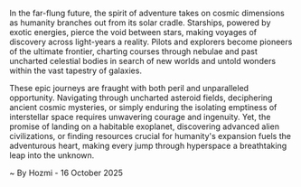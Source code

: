 
In the far-flung future, the spirit of adventure takes on cosmic dimensions as humanity branches out from its solar cradle. Starships, powered by exotic energies, pierce the void between stars, making voyages of discovery across light-years a reality. Pilots and explorers become pioneers of the ultimate frontier, charting courses through nebulae and past uncharted celestial bodies in search of new worlds and untold wonders within the vast tapestry of galaxies.

These epic journeys are fraught with both peril and unparalleled opportunity. Navigating through uncharted asteroid fields, deciphering ancient cosmic mysteries, or simply enduring the isolating emptiness of interstellar space requires unwavering courage and ingenuity. Yet, the promise of landing on a habitable exoplanet, discovering advanced alien civilizations, or finding resources crucial for humanity's expansion fuels the adventurous heart, making every jump through hyperspace a breathtaking leap into the unknown.

~ By Hozmi - 16 October 2025

